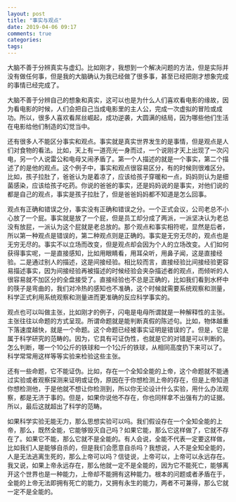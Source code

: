 ```yaml
---
layout: post
title: "事实与观点"
date: 2019-04-06 09:17
comments: true
categories: 
tags: 
---
```

大脑不善于分辨真实与虚幻。比如刚才，我想到一个解决问题的方法，但是实际并没有做任何事，但是我的大脑确认为我已经做了很多事，甚至已经把刚才想象完成的事情已经完成了。

大脑不善于分辨自己的想象和真实，这可以也是为什么人们喜欢看电影的缘故，因为看电影的时候，人们会把自己当成电影里的主人公，完成一次虚拟的冒险或成功。所以，很多人喜欢看屌丝崛起，成功逆袭，大圆满的结局，因为哪些他们生活在电影给他们制造的幻觉当中。

还有很多人不能区分事实和观点。事实就是真实世界发生的是事情，但是观点是人们对食物的看法。比如，天上有一道亮光一身而过，一个说刚才天上出现了一次闪电，另一个人说雷公和电母又闹矛盾了。第一个人描述的就是一个事实，第二个描述了的是他的观点。这个例子中，事实和观点很容易区分，有的时候则很难区分。比如，孩子拉肚了，爸爸认为是着凉了，应该给孩子穿暖和一点，妈妈则认为是细菌感染，应该给孩子吃药。你说的爸爸的事实，还是妈妈说的是事实，对他们说的都是自己的观点，事实是孩子拉肚了，但是爸爸妈妈都不知道是怎么回事。

观点有正确和错误之分，事实没有正确和错误之分。一个正式会议，公司老总不小心放了一个屁。事实就是放了一个屁，但是员工却分成了两派，一派坚决认为老总没有放屁，一派认为这个屁就是老总放的。那个观点和事实相符呢，显然是后者，所以第一种观点是错误的，第二种观点则是正确的。事实是无穷无尽的，观点也是无穷无尽的。事实不以立场而改变，但是观点却会因为个人的立场改变。人们如何获得事实呢，一是直接感知，比如用眼睛看，用耳朵听，用鼻子闻，这是直接经验。二是通过别人的描述，这是间接经验。相比较而言，直接经验比间接经验更容易描述事实，因为间接经验再被描述的时候经验会夹杂描述者的观点，而倾听的人很容易就不加区分的全盘接受了。直接经验也不总是正确的，比如我们看到水杯中的筷子是弯曲的，我们对冷热的感知也不准确，这个时候就需要系统观察和测量，科学正式利用系统观察和测量进而更准确的反应科学事实的。

观点也可以叫做主张，比如刚才的例子，闪电是电母所谓就是一种解释性的主张。主张往往以命题的方式呈现。所谓命题就是能判断真假的陈述句。比如，物体越重下落速度越快，就是一个命题。这个命题已经被事实证明是错误的了。但是，它是属于科学研究的范畴的。因为，它具有可证伪性，也就是它的对错是可以判断的。怎么判断，哪一个10公斤的铁球和一个1公斤的铁球，从相同高度扔下来可以了。科学常常用这样等等实验来检验这些主张。

还有一些命题，它不能证伪。比如，存在一个全知全能的上帝，这个命题就不能通过实验或者观察探测来证明或证伪，原因在于你想检测上帝的存在，但是上帝知道你想检测他，于是他就不想让你检测到，所以你无论设计什么实验，用什么办法观察，都是无济于事的。但是，如果你说他不存在，你也同样拿不出强有力的证据。所以，最后这就超出了科学的范畴。

如果科学实验无能无力，那么思想实验可以吗。我们假设存在一个全知全能的上帝，那么，既然全能，它能够毁灭自己吗？如果它能，那么它这样做了，它就不存在了。如果它不能，那么它就不是全能的。有人会说，全能不代表一定要这样做，比如我们人是能够自杀的，但是我们会愿意自杀吗？我想说，人不是全知全能的，人是无法逃离生死的，那么上帝可以吗？信徒说，上帝可以，上帝可以永远存在。我又说，如果上帝永远存在，那么他就一定不是全能的，因为它不能死亡，能够离开这个世界也是一种能力，上帝却不能拥有这种能力。根本的问题或者矛盾在于，全能的上帝无法即拥有死亡的能力，又拥有永生的能力，两者不可兼得，那么它就一定不是全能的。